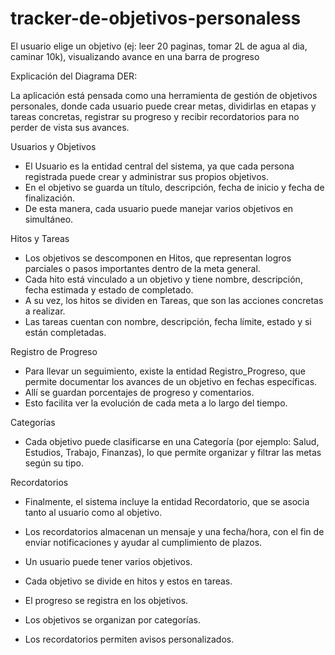 # tracker-de-objetivos-personaless
El usuario elige un objetivo (ej: leer 20 paginas, tomar 2L de agua al dia, caminar 10k), visualizando avance en una barra de progreso

Explicación del Diagrama DER:

La aplicación está pensada como una herramienta de gestión de objetivos personales, donde cada usuario puede crear metas, dividirlas en etapas y tareas concretas, registrar su progreso y recibir recordatorios para no perder de vista sus avances.

Usuarios y Objetivos
- El Usuario es la entidad central del sistema, ya que cada persona registrada puede crear y administrar sus propios objetivos.
- En el objetivo se guarda un título, descripción, fecha de inicio y fecha de finalización.
- De esta manera, cada usuario puede manejar varios objetivos en simultáneo.


Hitos y Tareas
- Los objetivos se descomponen en Hitos, que representan logros parciales o pasos importantes dentro de la meta general.
- Cada hito está vinculado a un objetivo y tiene nombre, descripción, fecha estimada y estado de completado.
- A su vez, los hitos se dividen en Tareas, que son las acciones concretas a realizar.
- Las tareas cuentan con nombre, descripción, fecha límite, estado y si están completadas.


Registro de Progreso
- Para llevar un seguimiento, existe la entidad Registro_Progreso, que permite documentar los avances de un objetivo en fechas específicas.
- Allí se guardan porcentajes de progreso y comentarios.
- Esto facilita ver la evolución de cada meta a lo largo del tiempo.


Categorías
- Cada objetivo puede clasificarse en una Categoría (por ejemplo: Salud, Estudios, Trabajo, Finanzas), lo que permite organizar y filtrar las metas según su tipo.

Recordatorios
- Finalmente, el sistema incluye la entidad Recordatorio, que se asocia tanto al usuario como al objetivo.
- Los recordatorios almacenan un mensaje y una fecha/hora, con el fin de enviar notificaciones y ayudar al cumplimiento de plazos.



- Un usuario puede tener varios objetivos.

- Cada objetivo se divide en hitos y estos en tareas.

- El progreso se registra en los objetivos.

- Los objetivos se organizan por categorías.

- Los recordatorios permiten avisos personalizados.




